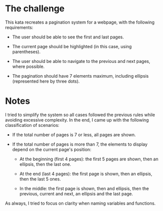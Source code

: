 # The challenge

This kata recreates a pagination system for a webpage, with the following requirements:

- The user should be able to see the first and last pages.

- The current page should be highlighted (in this case, using parentheses).

- The user should be able to navigate to the previous and next pages, where possible.

- The pagination should have 7 elements maximum, including ellipsis (represented here by three dots).


# Notes

I tried to simplify the system so all cases followed the previous rules while avoiding excessive complexity. In the end, I came up with the following classification of scenarios:

- If the total number of pages is 7 or less, all pages are shown.

- If the total number of pages is more than 7, the elements to display depend on the current page's position:

    - At the beginning (first 4 pages): the first 5 pages are shown, then an ellipsis, then the last one.

    - At the end (last 4 pages): the first page is shown, then an ellipsis, then the last 5 ones.

    - In the middle: the first page is shown, then and ellipsis, then the previous, current and next, an ellipsis and the last page.

As always, I tried to focus on clarity when naming variables and functions.

